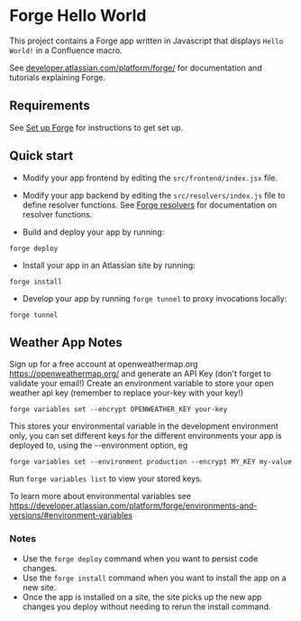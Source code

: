 # Forge Hello World

This project contains a Forge app written in Javascript that displays `Hello World!` in a Confluence macro. 

See [developer.atlassian.com/platform/forge/](https://developer.atlassian.com/platform/forge) for documentation and tutorials explaining Forge.

## Requirements

See [Set up Forge](https://developer.atlassian.com/platform/forge/set-up-forge/) for instructions to get set up.

## Quick start

- Modify your app frontend by editing the `src/frontend/index.jsx` file.

- Modify your app backend by editing the `src/resolvers/index.js` file to define resolver functions. See [Forge resolvers](https://developer.atlassian.com/platform/forge/runtime-reference/custom-ui-resolver/) for documentation on resolver functions.

- Build and deploy your app by running:
```
forge deploy
```

- Install your app in an Atlassian site by running:
```
forge install
```

- Develop your app by running `forge tunnel` to proxy invocations locally:
``` 
forge tunnel
```

## Weather App Notes

Sign up for a free account at openweathermap.org https://openweathermap.org/ and generate an API Key (don't forget to validate your email!)
Create an environment variable to store your open weather api key (remember to replace your-key with your key!)

```
forge variables set --encrypt OPENWEATHER_KEY your-key

```

This stores your environmental variable in the development environment only, you can set different keys for the different environments your app is deployed to, using the --environment option, eg

```
forge variables set --environment production --encrypt MY_KEY my-value
```

Run `forge variables list` to view your stored keys.  

To learn more about environmental variables see https://developer.atlassian.com/platform/forge/environments-and-versions/#environment-variables

### Notes
- Use the `forge deploy` command when you want to persist code changes.
- Use the `forge install` command when you want to install the app on a new site.
- Once the app is installed on a site, the site picks up the new app changes you deploy without needing to rerun the install command.

